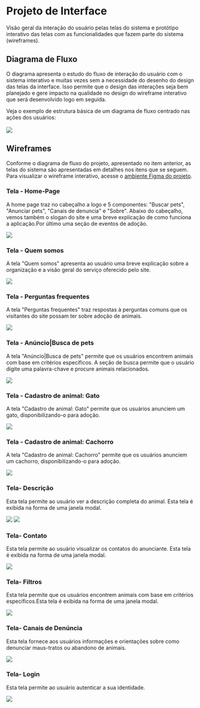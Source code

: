 
# Projeto de Interface


Visão geral da interação do usuário pelas telas do sistema e protótipo interativo das telas com as funcionalidades que fazem parte do sistema (wireframes).


## Diagrama de Fluxo

O diagrama apresenta o estudo do fluxo de interação do usuário com o sistema interativo e  muitas vezes sem a necessidade do desenho do design das telas da interface. Isso permite que o design das interações seja bem planejado e gere impacto na qualidade no design do wireframe interativo que será desenvolvido logo em seguida.

Veja o exemplo de estrutura básica de um diagrama de fluxo centrado nas ações dos usuários: 
<br><br>
<img src="img/Fluxo_usuário.jpg">

## Wireframes

Conforme o diagrama de fluxo do projeto, apresentado no item anterior, as telas do sistema são apresentadas em detalhes nos itens que se seguem. Para visualizar o wireframe interativo, acesse o [ambiente Figma do projeto](https://www.figma.com/file/a3eYU6a6JoysTJQObRdvpU/Projeto-Ado%C3%A7%C3%A3o-de-Animais?t=CwkApcX7naFhrjcU-0).
 
### Tela - Home-Page

A home page traz no cabeçalho a logo e 5 componentes: "Buscar pets", "Anunciar pets", "Canais de denuncia" e  "Sobre". Abaixo do cabeçalho, vemos também o slogan do site e uma breve explicação de como funciona a aplicação.Por último uma seção de eventos de adoção.

<img src="img/Wf_homepage.png">

### Tela - Quem somos

A tela "Quem somos" apresenta ao usuário uma breve explicação sobre a organização e a visão geral do serviço oferecido pelo site.

<img src="img/Wf_Quem somos.png">

### Tela - Perguntas frequentes

A tela "Perguntas frequentes" traz respostas à perguntas comuns que os visitantes do site possam ter sobre adoção de animais.

<img src="img/wf_Perguntas frequentes.png">

### Tela - Anúncio|Busca de pets

A tela "Anúncio|Busca de pets" permite que os usuários encontrem animais com base em critérios específicos. A seção de busca permite que o usuário digite uma palavra-chave e procure animais relacionados.

<img src="img/Wf_busca_pets.png">

### Tela - Cadastro de animal: Gato

A tela "Cadastro de animal: Gato" permite que os usuários anunciem um gato, disponibilizando-o para adoção.

<img src="img/Wf_cadastro_gato.png">

### Tela - Cadastro de animal: Cachorro

A tela "Cadastro de animal: Cachorro" permite que os usuários anunciem um cachorro, disponibilizando-o para adoção.

<img src="img/Wf_cadastro_cao.png">

### Tela- Descrição

Esta tela permite ao usuário ver a descrição completa do animal. Esta tela é exibida na forma de uma janela modal. 

<img src="img/Wf_det_cao.png">
<img src="img/Wf_det_gato.png">


### Tela- Contato

Esta tela permite ao usuário visualizar os contatos do anunciante. Esta tela é exibida na forma de uma janela modal. 

<img src="img/Wf_contato.png">

### Tela- Filtros

Esta tela permite que os usuários encontrem animais com base em critérios específicos.Esta tela é exibida na forma de uma janela modal. 

<img src="img/Wf_ filtros.png">

### Tela- Canais de Denúncia

Esta tela fornece aos usuários informações e orientações sobre como denunciar maus-tratos ou abandono de animais. 

<img src="img/Wf_denuncia.png">

### Tela- Login

Esta tela permite ao usuário autenticar a sua identidade.

<img src="img/wf_login.png">



